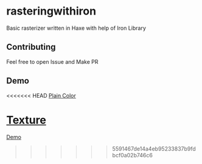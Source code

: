 # rasteringwithiron
Basic rasterizer written in Haxe with help of Iron Library

## Contributing
Feel free to open Issue and Make PR

## Demo
<<<<<<< HEAD
[Plain Color](Demo/Assets/PlainColor.mp4)

[Texture](Demo/Assets/Texture.mp4)
=======
[Demo](https://blackgoku36.github.io/rasteringwithiron/Demo/html5/index.html)
>>>>>>> 5591467de14a4eb95233837b9fdbcf0a02b746c6
